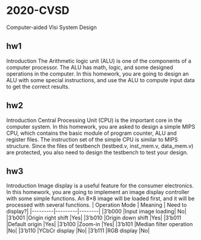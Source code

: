 # 2020-CVSD
Computer-aided Vlsi System Design


## hw1
Introduction
The Arithmetic logic unit (ALU) is one of the components of a computer processor.
The ALU has math, logic, and some designed operations in the computer. In this
homework, you are going to design an ALU with some special instructions, and use the
ALU to compute input data to get the correct results.


## hw2
Introduction
Central Processing Unit (CPU) is the important core in the computer system. In
this homework, you are asked to design a simple MIPS CPU, which contains the basic
module of program counter, ALU and register files. The instruction set of the simple
CPU is similar to MIPS structure. Since the files of testbench (testbed.v, inst_mem.v,
data_mem.v) are protected, you also need to design the testbench to test your design.

## hw3
Introduction
Image display is a useful feature for the consumer electronics. In this homework,
you are going to implement an image display controller with some simple functions.
An 8×8 image will be loaded first, and it will be processed with several functions.
| Operation Mode | Meaning | Need to display?|
|---------|---------|--------|
|3’b000 |Input image loading| No|
|3’b001 |Origin right shift |Yes|
|3’b010 |Origin down shift |Yes|
|3’b011 |Default origin |Yes|
|3’b100 |Zoom-in |Yes|
|3’b101 |Median filter operation |No|
|3’b110 |YCbCr display |No|
|3’b111 |RGB display |No|
